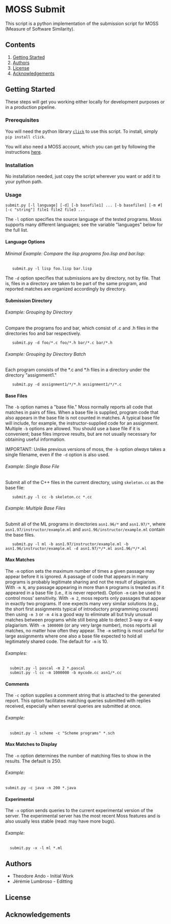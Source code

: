 # MOSS Submit

This script is a python implementation of the submission script for MOSS (Measure of Software Similarity).  

## Contents

1. [Getting Started](https://github.com/theodore-ando/moss-submit#getting-started)
2. [Authors](https://github.com/theodore-ando/moss-submit#authors)
3. [License](https://github.com/theodore-ando/moss-submit#license)
4. [Acknowledgements](https://github.com/theodore-ando/moss-submit#acknowledgements)

## Getting Started

These steps will get you working either locally for development purposes or in a production pipeline.

### Prerequisites

You will need the python library [`click`](http://click.pocoo.org/5/) to use this script.  To install, simply `pip install click`.

You will also need a MOSS account, which you can get by following the instructions [here](http://moss.stanford.edu). 

### Installation

No installation needed, just copy the script wherever you want or add it to your python path.

### Usage

```
submit.py [-l language] [-d] [-b basefile1] ... [-b basefilen] [-m #] [-c "string"] file1 file2 file3 ...
```

The `-l` option specifies the source language of the tested programs.
Moss supports many different languages; see the variable "languages" below for the
full list.

#### Language Options

###### Minimal Example: Compare the lisp programs foo.lisp and bar.lisp:
```
   submit.py -l lisp foo.lisp bar.lisp
```
The `-d` option specifies that submissions are by directory, not by file.
That is, files in a directory are taken to be part of the same program,
and reported matches are organized accordingly by directory.

#### Submission Directory

###### Example: Grouping by Directory
Compare the programs foo and bar, which consist of .c and .h 
files in the directories foo and bar respectively.
```
   submit.py -d foo/*.c foo/*.h bar/*.c bar/*.h
```
###### Example: Grouping by Directory Batch
Each program consists of the *.c and *.h files in a directory under
the directory "assignment1."
```
   submit.py -d assignment1/*/*.h assignment1/*/*.c
```

#### Base Files

The `-b` option names a "base file."  Moss normally reports all code
that matches in pairs of files.  When a base file is supplied,
program code that also appears in the base file is not counted in matches.
A typical base file will include, for example, the instructor-supplied
code for an assignment.  Multiple `-b` options are allowed.  You should
use a base file if it is convenient; base files improve results, but
are not usually necessary for obtaining useful information.

IMPORTANT: Unlike previous versions of moss, the `-b` option *always*
takes a single filename, even if the `-d` option is also used.

###### Example: Single Base File

 Submit all of the C++ files in the current directory, using `skeleton.cc`
 as the base file:
```
   submit.py -l cc -b skeleton.cc *.cc
```

###### Example: Multiple Base Files

 Submit all of the ML programs in directories `asn1.96/*` and `asn1.97/*`, where
 `asn1.97/instructor/example.ml` and `asn1.96/instructor/example.ml` contain the base files.
```
   submit.py -l ml -b asn1.97/instructor/example.ml -b asn1.96/instructor/example.ml -d asn1.97/*/*.ml asn1.96/*/*.ml
```

#### Max Matches

The `-m` option sets the maximum number of times a given passage may appear
before it is ignored.  A passage of code that appears in many programs
is probably legitimate sharing and not the result of plagiarism.  With `-m N`,
any passage appearing in more than `N` programs is treated as if it appeared in
a base file (i.e., it is never reported).  Option `-m` can be used to control
moss' sensitivity.  With `-m 2`, moss reports only passages that appear
in exactly two programs.  If one expects many very similar solutions
(e.g., the short first assignments typical of introductory programming
courses) then using `-m 3` or `-m 4` is a good way to eliminate all but
truly unusual matches between programs while still being able to detect
3-way or 4-way plagiarism.  With `-m 1000000` (or any very
large number), moss reports all matches, no matter how often they appear.
The `-m` setting is most useful for large assignments where one also a base file
expected to hold all legitimately shared code.  The default for `-m` is 10.

###### Examples:
```
  submit.py -l pascal -m 2 *.pascal
  submit.py -l cc -m 1000000 -b mycode.cc asn1/*.cc
```

#### Comments

The `-c` option supplies a comment string that is attached to the generated
report.  This option facilitates matching queries submitted with replies
received, especially when several queries are submitted at once.
###### Example:
```
  submit.py -l scheme -c "Scheme programs" *.sch
```

#### Max Matches to Display

The `-n` option determines the number of matching files to show in the results.
The default is 250.

###### Example:
```  
submit.py -c java -n 200 *.java
```

#### Experimental

The `-x` option sends queries to the current experimental version of the server.
The experimental server has the most recent Moss features and is also usually
less stable (read: may have more bugs).

###### Example:
```
  submit.py -x -l ml *.ml
```

## Authors

- Theodore Ando - Initial Work
- Jérémie Lumbroso - Editting

## License

## Acknowledgements